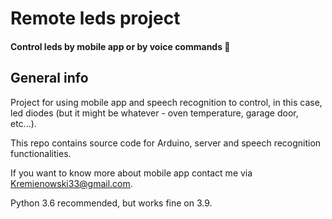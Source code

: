 # Remote leds project
#### Control leds by mobile app or by voice commands :rotating_light:

## General info
Project for using mobile app and speech recognition to control, in this case, led diodes (but it might be whatever - oven temperature, garage door, etc...).

This repo contains source code for Arduino, server and speech recognition functionalities.

If you want to know more about mobile app contact me via Kremienowski33@gmail.com.

Python 3.6 recommended, but works fine on 3.9.
